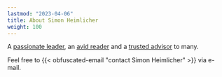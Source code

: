 ```yaml
---
lastmod: "2023-04-06"
title: About Simon Heimlicher
weight: 100
---
```


A [passionate leader](/leadership/), an [avid reader](/categories/book) and a [trusted advisor](/about/) to many.

Feel free to {{< obfuscated-email "contact Simon Heimlicher" >}} via e-mail.
